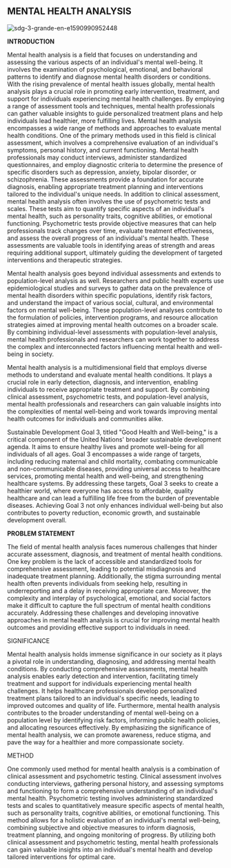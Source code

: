 ## MENTAL HEALTH ANALYSIS 


![sdg-3-grande-en-e1590990952448](https://github.com/hnzaldhn/BAT-404-FINAL-PROJECT/assets/113429035/dc955058-0fe7-4cc3-96f5-5677a7a94cdd)



**INTRODUCTION**


Mental health analysis is a field that focuses on understanding and assessing the various aspects of an individual's mental well-being. It involves the examination of psychological, emotional, and behavioral patterns to identify and diagnose mental health disorders or conditions. With the rising prevalence of mental health issues globally, mental health analysis plays a crucial role in promoting early intervention, treatment, and support for individuals experiencing mental health challenges. By employing a range of assessment tools and techniques, mental health professionals can gather valuable insights to guide personalized treatment plans and help individuals lead healthier, more fulfilling lives. Mental health analysis encompasses a wide range of methods and approaches to evaluate mental health conditions. One of the primary methods used in this field is clinical assessment, which involves a comprehensive evaluation of an individual's symptoms, personal history, and current functioning. Mental health professionals may conduct interviews, administer standardized questionnaires, and employ diagnostic criteria to determine the presence of specific disorders such as depression, anxiety, bipolar disorder, or schizophrenia. These assessments provide a foundation for accurate diagnosis, enabling appropriate treatment planning and interventions tailored to the individual's unique needs.
In addition to clinical assessment, mental health analysis often involves the use of psychometric tests and scales. These tests aim to quantify specific aspects of an individual's mental health, such as personality traits, cognitive abilities, or emotional functioning. Psychometric tests provide objective measures that can help professionals track changes over time, evaluate treatment effectiveness, and assess the overall progress of an individual's mental health. These assessments are valuable tools in identifying areas of strength and areas requiring additional support, ultimately guiding the development of targeted interventions and therapeutic strategies.

Mental health analysis goes beyond individual assessments and extends to population-level analysis as well. Researchers and public health experts use epidemiological studies and surveys to gather data on the prevalence of mental health disorders within specific populations, identify risk factors, and understand the impact of various social, cultural, and environmental factors on mental well-being. These population-level analyses contribute to the formulation of policies, intervention programs, and resource allocation strategies aimed at improving mental health outcomes on a broader scale. By combining individual-level assessments with population-level analysis, mental health professionals and researchers can work together to address the complex and interconnected factors influencing mental health and well-being in society.

Mental health analysis is a multidimensional field that employs diverse methods to understand and evaluate mental health conditions. It plays a crucial role in early detection, diagnosis, and intervention, enabling individuals to receive appropriate treatment and support. By combining clinical assessment, psychometric tests, and population-level analysis, mental health professionals and researchers can gain valuable insights into the complexities of mental well-being and work towards improving mental health outcomes for individuals and communities alike.

Sustainable Development Goal 3, titled "Good Health and Well-being," is a critical component of the United Nations' broader sustainable development agenda. It aims to ensure healthy lives and promote well-being for all individuals of all ages. Goal 3 encompasses a wide range of targets, including reducing maternal and child mortality, combating communicable and non-communicable diseases, providing universal access to healthcare services, promoting mental health and well-being, and strengthening healthcare systems. By addressing these targets, Goal 3 seeks to create a healthier world, where everyone has access to affordable, quality healthcare and can lead a fulfilling life free from the burden of preventable diseases. Achieving Goal 3 not only enhances individual well-being but also contributes to poverty reduction, economic growth, and sustainable development overall.


**PROBLEM STATEMENT**

The field of mental health analysis faces numerous challenges that hinder accurate assessment, diagnosis, and treatment of mental health conditions. One key problem is the lack of accessible and standardized tools for comprehensive assessment, leading to potential misdiagnosis and inadequate treatment planning. Additionally, the stigma surrounding mental health often prevents individuals from seeking help, resulting in underreporting and a delay in receiving appropriate care. Moreover, the complexity and interplay of psychological, emotional, and social factors make it difficult to capture the full spectrum of mental health conditions accurately. Addressing these challenges and developing innovative approaches in mental health analysis is crucial for improving mental health outcomes and providing effective support to individuals in need.

SIGNIFICANCE 

Mental health analysis holds immense significance in our society as it plays a pivotal role in understanding, diagnosing, and addressing mental health conditions. By conducting comprehensive assessments, mental health analysis enables early detection and intervention, facilitating timely treatment and support for individuals experiencing mental health challenges. It helps healthcare professionals develop personalized treatment plans tailored to an individual's specific needs, leading to improved outcomes and quality of life. Furthermore, mental health analysis contributes to the broader understanding of mental well-being on a population level by identifying risk factors, informing public health policies, and allocating resources effectively. By emphasizing the significance of mental health analysis, we can promote awareness, reduce stigma, and pave the way for a healthier and more compassionate society.

METHOD    

One commonly used method for mental health analysis is a combination of clinical assessment and psychometric testing. Clinical assessment involves conducting interviews, gathering personal history, and assessing symptoms and functioning to form a comprehensive understanding of an individual's mental health. Psychometric testing involves administering standardized tests and scales to quantitatively measure specific aspects of mental health, such as personality traits, cognitive abilities, or emotional functioning. This method allows for a holistic evaluation of an individual's mental well-being, combining subjective and objective measures to inform diagnosis, treatment planning, and ongoing monitoring of progress. By utilizing both clinical assessment and psychometric testing, mental health professionals can gain valuable insights into an individual's mental health and develop tailored interventions for optimal care.










